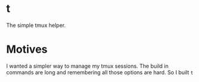 # t

The simple tmux helper.

# Motives

I wanted a simpler way to manage my tmux sessions. The build in commands are long and remembering all those options are hard. So I built `t`

